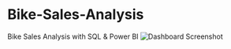 # Bike-Sales-Analysis
Bike Sales Analysis with SQL &amp; Power BI
![Dashboard Screenshot](https://raw.githubusercontent.com/codycwc/CodyCopenhaver.github.io/main/images/bike_sales_dashboard-1.png)
